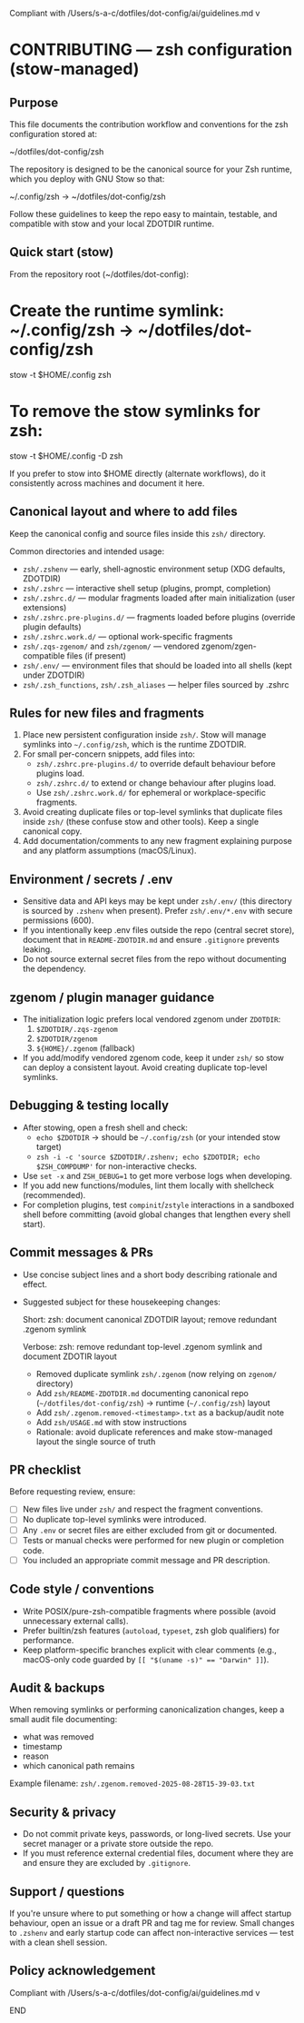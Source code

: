 Compliant with /Users/s-a-c/dotfiles/dot-config/ai/guidelines.md v<checksum>

CONTRIBUTING — zsh configuration (stow-managed)
===============================================

Purpose
-------
This file documents the contribution workflow and conventions for the zsh
configuration stored at:

  ~/dotfiles/dot-config/zsh

The repository is designed to be the canonical source for your Zsh runtime,
which you deploy with GNU Stow so that:

  ~/.config/zsh -> ~/dotfiles/dot-config/zsh

Follow these guidelines to keep the repo easy to maintain, testable, and
compatible with stow and your local ZDOTDIR runtime.

Quick start (stow)
------------------
From the repository root (~/dotfiles/dot-config):

  # Create the runtime symlink: ~/.config/zsh -> ~/dotfiles/dot-config/zsh
  stow -t $HOME/.config zsh

  # To remove the stow symlinks for zsh:
  stow -t $HOME/.config -D zsh

If you prefer to stow into $HOME directly (alternate workflows), do it
consistently across machines and document it here.

Canonical layout and where to add files
--------------------------------------
Keep the canonical config and source files inside this `zsh/` directory.

Common directories and intended usage:
- `zsh/.zshenv`  — early, shell-agnostic environment setup (XDG defaults, ZDOTDIR)
- `zsh/.zshrc`   — interactive shell setup (plugins, prompt, completion)
- `zsh/.zshrc.d/` — modular fragments loaded after main initialization (user extensions)
- `zsh/.zshrc.pre-plugins.d/` — fragments loaded before plugins (override plugin defaults)
- `zsh/.zshrc.work.d/` — optional work-specific fragments
- `zsh/.zqs-zgenom/` and `zsh/zgenom/` — vendored zgenom/zgen-compatible files (if present)
- `zsh/.env/`    — environment files that should be loaded into all shells (kept under ZDOTDIR)
- `zsh/.zsh_functions`, `zsh/.zsh_aliases` — helper files sourced by .zshrc

Rules for new files and fragments
---------------------------------
1. Place new persistent configuration inside `zsh/`. Stow will manage symlinks
   into `~/.config/zsh`, which is the runtime ZDOTDIR.
2. For small per-concern snippets, add files into:
   - `zsh/.zshrc.pre-plugins.d/` to override default behaviour before plugins load.
   - `zsh/.zshrc.d/` to extend or change behaviour after plugins load.
   - Use `zsh/.zshrc.work.d/` for ephemeral or workplace-specific fragments.
3. Avoid creating duplicate files or top-level symlinks that duplicate files
   inside `zsh/` (these confuse stow and other tools). Keep a single canonical copy.
4. Add documentation/comments to any new fragment explaining purpose and any
   platform assumptions (macOS/Linux).

Environment / secrets / .env
----------------------------
- Sensitive data and API keys may be kept under `zsh/.env/` (this directory is
  sourced by `.zshenv` when present). Prefer `zsh/.env/*.env` with secure
  permissions (600).
- If you intentionally keep .env files outside the repo (central secret store),
  document that in `README-ZDOTDIR.md` and ensure `.gitignore` prevents leaking.
- Do not source external secret files from the repo without documenting the dependency.

zgenom / plugin manager guidance
-------------------------------
- The initialization logic prefers local vendored zgenom under `ZDOTDIR`:
  1) `$ZDOTDIR/.zqs-zgenom`
  2) `$ZDOTDIR/zgenom`
  3) `${HOME}/.zgenom` (fallback)
- If you add/modify vendored zgenom code, keep it under `zsh/` so stow can
  deploy a consistent layout. Avoid creating duplicate top-level symlinks.

Debugging & testing locally
---------------------------
- After stowing, open a fresh shell and check:
  - `echo $ZDOTDIR` -> should be `~/.config/zsh` (or your intended stow target)
  - `zsh -i -c 'source $ZDOTDIR/.zshenv; echo $ZDOTDIR; echo $ZSH_COMPDUMP'` for non-interactive checks.
- Use `set -x` and `ZSH_DEBUG=1` to get more verbose logs when developing.
- If you add new functions/modules, lint them locally with shellcheck (recommended).
- For completion plugins, test `compinit`/`zstyle` interactions in a sandboxed shell
  before committing (avoid global changes that lengthen every shell start).

Commit messages & PRs
---------------------
- Use concise subject lines and a short body describing rationale and effect.
- Suggested subject for these housekeeping changes:

  Short:
  zsh: document canonical ZDOTDIR layout; remove redundant .zgenom symlink

  Verbose:
  zsh: remove redundant top-level .zgenom symlink and document ZDOTIR layout
  - Removed duplicate symlink `zsh/.zgenom` (now relying on `zgenom/` directory)
  - Add `zsh/README-ZDOTDIR.md` documenting canonical repo (`~/dotfiles/dot-config/zsh`) → runtime (`~/.config/zsh`) layout
  - Add `zsh/.zgenom.removed-<timestamp>.txt` as a backup/audit note
  - Add `zsh/USAGE.md` with stow instructions
  - Rationale: avoid duplicate references and make stow-managed layout the single source of truth

PR checklist
------------
Before requesting review, ensure:
- [ ] New files live under `zsh/` and respect the fragment conventions.
- [ ] No duplicate top-level symlinks were introduced.
- [ ] Any `.env` or secret files are either excluded from git or documented.
- [ ] Tests or manual checks were performed for new plugin or completion code.
- [ ] You included an appropriate commit message and PR description.

Code style / conventions
------------------------
- Write POSIX/pure-zsh-compatible fragments where possible (avoid unnecessary external calls).
- Prefer builtin/zsh features (`autoload`, `typeset`, zsh glob qualifiers) for performance.
- Keep platform-specific branches explicit with clear comments (e.g., macOS-only code guarded by `[[ "$(uname -s)" == "Darwin" ]]`).

Audit & backups
---------------
When removing symlinks or performing canonicalization changes, keep a small
audit file documenting:
- what was removed
- timestamp
- reason
- which canonical path remains

Example filename: `zsh/.zgenom.removed-2025-08-28T15-39-03.txt`

Security & privacy
------------------
- Do not commit private keys, passwords, or long-lived secrets. Use your secret
  manager or a private store outside the repo.
- If you must reference external credential files, document where they are and
  ensure they are excluded by `.gitignore`.

Support / questions
-------------------
If you're unsure where to put something or how a change will affect startup
behaviour, open an issue or a draft PR and tag me for review. Small changes to
`.zshenv` and early startup code can affect non-interactive services — test with
a clean shell session.

Policy acknowledgement
----------------------
Compliant with /Users/s-a-c/dotfiles/dot-config/ai/guidelines.md v<checksum>

END